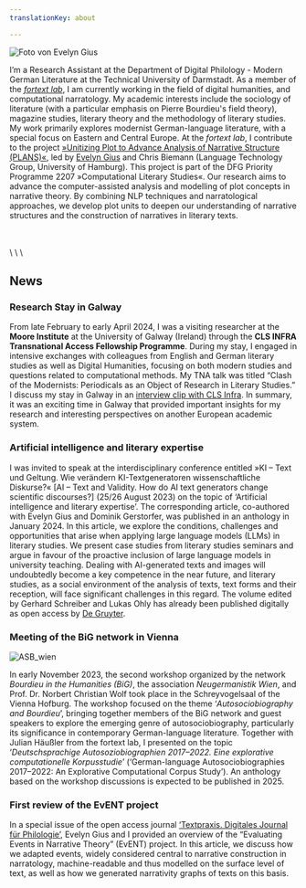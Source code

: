```yaml
---
translationKey: about

---
```



![Foto von Evelyn Gius](/images/Homepage-1.jpeg#floatright)


I’m a Research Assistant at the Department of Digital Philology - Modern German Literature at the Technical University of Darmstadt. As a member of the [_fortext lab_](https://fortext.org/de/), I  am currently working in the field of digital humanities, and computational narratology. My academic interests include the sociology of literature (with a particular emphasis on Pierre Bourdieu's field theory), magazine studies, literary theory and the methodology of literary studies. My work primarily explores modernist German-language literature, with a special focus on Eastern and Central Europe.
At the _fortext lab_, I contribute to the project [»Unitizing Plot to Advance Analysis of Narrative Structure (PLANS)«](https://gepris.dfg.de/gepris/projekt/434552206?language=en), led by [Evelyn Gius](https://evelyngius.de/de/) and Chris Biemann (Language Technology Group, University of Hamburg). This project is part of the DFG Priority Programme 2207 »Computational Literary Studies«. Our research aims to advance the computer-assisted analysis and modelling of plot concepts in narrative theory. By combining NLP techniques and narratological approaches, we develop plot units to deepen our understanding of narrative structures and the construction of narratives in literary texts.



<br>
<br>
\
\
\

## News


### Research Stay in Galway
From late February to early April 2024, I was a visiting researcher at the **Moore Institute** at the University of Galway (Ireland) through the **CLS INFRA Transnational Access Fellowship Programme**. During my stay, I engaged in intensive exchanges with colleagues from English and German literary studies as well as Digital Humanities, focusing on both modern studies and questions related to computational methods. My TNA talk was titled “Clash of the Modernists: Periodicals as an Object of Research in Literary Studies.” I discuss my stay in Galway in an [interview clip with CLS Infra](https://www.youtube.com/watch?v=Gk0yODFSlDI). In summary, it was an exciting time in Galway that provided important insights for my research and interesting perspectives on another European academic system.

### Artificial intelligence and literary expertise
I was invited to speak at the interdisciplinary conference entitled »KI – Text und Geltung. Wie verändern KI-Textgeneratoren wissenschaftliche Diskurse?« [AI – Text and Validity. How do AI text generators change scientific discourses?] (25/26 August 2023) on the topic of ‘Artificial intelligence and literary expertise’. The corresponding article, co-authored with Evelyn Gius and Dominik Gerstorfer, was published in an anthology in January 2024. 
In this article, we explore the conditions, challenges and opportunities that arise when applying large language models (LLMs) in literary studies. We present case studies from literary studies seminars and argue in favour of the proactive inclusion of large language models in university teaching. Dealing with AI-generated texts and images will undoubtedly become a key competence in the near future, and literary studies, as a social environment of the analysis of texts, text forms and their reception, will face significant challenges in this regard. The volume edited by Gerhard Schreiber and Lukas Ohly has already been published digitally as open access by [De Gruyter](https://www.degruyter.com/document/isbn/9783111350967/html?lang=de).


### Meeting of the BiG network in Vienna

![ASB_wien](/images/ASB-Wien.png#floatrightintext)

In early November 2023, the second workshop organized by the network _Bourdieu in the Humanities (BiG)_, the association _Neugermanistik Wien_, and Prof. Dr. Norbert Christian Wolf took place in the Schreyvogelsaal of the Vienna Hofburg. The workshop focused on the theme ‘_Autosociobiography and Bourdieu_’, bringing together members of the BiG network and guest speakers to explore the emerging genre of autosociobiography, particularly its significance in contemporary German-language literature.
Together with Julian Häußler from the fortext lab, I presented on the topic ‘_Deutschsprachige Autosoziobiographien 2017–2022. Eine explorative computationelle Korpusstudie_’ (‘German-language Autosociobiographies 2017–2022: An Explorative Computational Corpus Study’).
An anthology based on the workshop discussions is expected to be published in 2025.



### First review of the EvENT project

In a special issue of the open access journal [‘Textpraxis. Digitales Journal für Philologie’](https://www.textpraxis.net/sonderausgabe-7), Evelyn Gius and I provided an overview of the “Evaluating Events in Narrative Theory” (EvENT) project. In this article, we discuss how we adapted events, widely considered central to narrative construction in narratology, machine-readable and thus modelled on the surface level of text, as well as how we generated narrativity graphs of texts on this basis.
